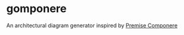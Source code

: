 # gomponere

An architectural diagram generator inspired by [Premise Componere](https://github.com/premisedata/componere)